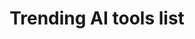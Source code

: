 ---
layout: ai-tools
title: Trending AI tools list 
permalink: /ai-tools
aicategory: All Categories
featured: true
---